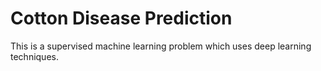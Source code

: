 # Cotton Disease Prediction
This is a supervised machine learning problem which uses deep learning techniques.
